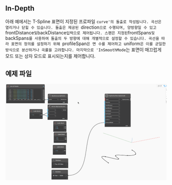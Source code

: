 ## In-Depth
아래 예에서는 T-Spline 표면이 지정된 프로파일 `curve'의 돌출로 작성됩니다. 곡선은 열리거나 닫힐 수 있습니다. 돌출은 제공된 `direction`으로 수행되며, 양방향일 수 있고 `frontDistance` 및 `backDistance` 입력으로 제어됩니다. 스팬은 지정된 `frontSpans` 및 `backSpans`를 사용하여 돌출의 두 방향에 대해 개별적으로 설정할 수 있습니다. 곡선을 따라 표면의 정의를 설정하기 위해 `profileSpan`은 면 수를 제어하고 `uniform`은 이를 균일한 방식으로 분산하거나 곡률을 고려합니다. 마지막으로 'InSmoothMode`는 표면이 매끄럽게 모드 또는 상자 모드로 표시되는지를 제어합니다.

## 예제 파일
![Example](./Autodesk.DesignScript.Geometry.TSpline.TSplineSurface.ByExtrude_img.gif)
